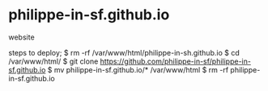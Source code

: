 # philippe-in-sf.github.io
website

steps to deploy;
 $ rm -rf /var/www/html/philippe-in-sh.github.io
 $ cd /var/www/html/
 $ git clone https://github.com/philippe-in-sf/philippe-in-sf.github.io
 $ mv philippe-in-sf.github.io/* /var/www/html
 $ rm -rf philippe-in-sf.github.io

